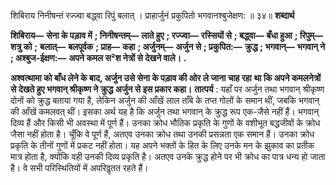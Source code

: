  

शिबिराय निनीषन्तं रज्ज्वा बद्ध्वा रिपुं बलात् । प्राहार्जुनं प्रकुपितो भगवानश्बुजेक्षण: ॥ ३४॥ **शब्दार्थ** 

**शिबिराय—** **सेना के पड़ाव में** **; निनीषन्तम्—** **लाते हुए** **; रज्ज्वा—** **रस्सियों से** **; बद्ध्वा—** **बँधा हुआ** **; रिपुम्—** **शत्रु को** **;** **बलात्—** **बलपूर्वक** **; प्राह—** **कहा** **; अर्जुनम्—** **अर्जुन से** **; प्रकुपित:—** **क्रुद्ध** **; भगवान्—** **भगवान् ने** **; अश्बुज-ईक्षण:—** **अपने कमल स²श नेत्रों से देखने वाले।** **.** 

**अश्वत्थामा को बाँध लेने के बाद, अर्जुन उसे सेना के पड़ाव की ओर ले जाना चाह रहा** **था कि अपने कमलनेत्रों से देखते हुए भगवान् श्रीकृष्ण ने क्रुद्ध अर्जुन से इस प्रकार कहा।** **तात्पर्य** : यहाँ पर अर्जुन तथा भगवान् श्रीकृष्ण दोनों को क्रुद्ध बताया गया है, लेकिन अर्जुन की आँखें लाल ताँबे के तप्त गोलों के समान थीं, जबकि भगवान् की आँखें कमलवत् थीं। इसका अर्थ यह है कि अर्जुन तथा भगवान् के क्रुद्ध रूप एक-जैसे नहीं हैं। भगवान् दिव्य हैं और किसी भी अवस्था में पूर्ण हैं। उनका क्रोध भौतिक प्रकृति के गुणों के वशीभूत बद्धजीवों के क्रोध जैसा नहीं होता है। चूँकि वे पूर्ण हैं, अतएव उनका क्रोध तथा उनकी प्रसन्नता एक समान हैं। उनका क्रोध प्रकृति के तीनों गुणों में प्रकट नहीं होता। यह अपने भक्तों के हित के लिए उनके मन के झुकाव का प्रतीक मात्र होता है, क्योंकि वही उनकी दिव्य प्रकृति है। अतएव उनके क्रुद्ध होने पर भी क्रोध का पात्र धन्य हो जाता है। वे सभी परिस्थितियों में अपरिवॢतत रहते हैं। 